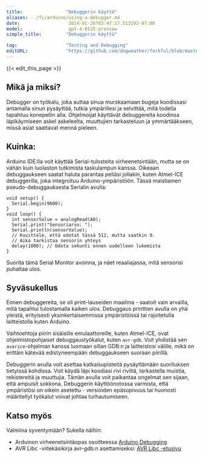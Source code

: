 ```yaml
---
title:                "Debuggerin käyttö"
aliases: - /fi/arduino/using-a-debugger.md
date:                  2024-01-26T03:47:17.513292-07:00
model:                 gpt-4-0125-preview
simple_title:         "Debuggerin käyttö"

tag:                  "Testing and Debugging"
editURL:              "https://github.com/dogweather/forkful/blob/master/content/fi/arduino/using-a-debugger.md"
---
```


{{< edit_this_page >}}

## Mikä ja miksi?

Debugger on työkalu, joka auttaa sinua murskaamaan bugeja koodissasi antamalla sinun pysäyttää, tutkia ympärillesi ja selvittää, mitä todella tapahtuu konepellin alla. Ohjelmoijat käyttävät debuggereita koodinsa läpikäymiseen askel askeleelta, muuttujien tarkasteluun ja ymmärtääkseen, missä asiat saattavat mennä pieleen.

## Kuinka:

Arduino IDE:lla voit käyttää Serial-tulosteita virheenetsintään, mutta se on vähän kuin luolaston tutkimista taskulampun kanssa. Oikeaan debuggaukseen saatat haluta parantaa peliäsi jollakin, kuten Atmel-ICE debuggerilla, joka integroituu Arduino-ympäristöön. Tässä maistiainen pseudo-debuggauksesta Serialin avulla:

```Arduino
void setup() {
  Serial.begin(9600);
}
void loop() {
  int sensorValue = analogRead(A0);
  Serial.print("Sensoriarvo: ");
  Serial.println(sensorValue);
  // Kuvittele, että odotat tässä 512, mutta saatkin 0.
  // Aika tarkistaa sensorin yhteys
  delay(1000); // Odota sekunti ennen uudelleen lukemista
}
```
Suorita tämä Serial Monitor avoinna, ja näet reaaliajassa, mitä sensorisi puhaltaa ulos.

## Syväsukellus

Ennen debuggereita, se oli print-lauseiden maailma - saatoit vain arvailla, mitä tapahtui tulostamalla kaiken ulos. Debuggaus printtien avulla on yhä yleistä, erityisesti yksinkertaisemmissa ympäristöissä tai rajoitetulla laitteistolla kuten Arduino.

Vaihtoehtoja piirin sisäisille emulaattoreille, kuten Atmel-ICE, ovat ohjelmistopohjaiset debuggaustyökalut, kuten `avr-gdb`. Voit yhdistää sen `avarice`-ohjelman kanssa luomaan sillan GDB:n ja laitteistosi välille, mikä on erittäin kätevää edistyneempään debuggaukseen suoraan piirillä.

Debuggerin avulla voit asettaa katkaisupisteitä pysäyttämään suorituksen tietyissä kohdissa. Voit käydä läpi koodiasi rivi riviltä, tarkastella muistia, rekistereitä ja muuttujia. Tämän avulla voit paikantaa ongelmat sen sijaan, että ampuisit sokkona. Debuggerin käyttöönotossa varmista, että ympäristösi on oikein asetettu - versioiden epäsopivuus tai huonosti määritellyt työkalut voivat johtaa turhautumiseen.

## Katso myös

Valmiina syventymään? Sukella näihin:
- Arduinon virheenetsintäopas osoitteessa [Arduino Debugging](https://www.arduino.cc/en/Guide/Environment#toc7)
- AVR Libc -viitekäsikirja avr-gdb:n asettamiseksi: [AVR Libc -etusivu](http://www.nongnu.org/avr-libc/)
